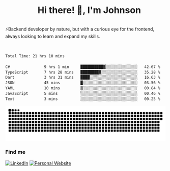 <div id="user-content-toc">
  <ul align="center">
    <summary><h1 style="display: inline-block">Hi there! 👋, I'm Johnson</h1></summary>
  </ul>
</div>

⚡Backend developer by nature, but with a curious eye for the frontend, always looking to learn and expand my skills.

<br>


<!--START_SECTION:waka-->

```txt
Total Time: 21 hrs 10 mins

C#               9 hrs 1 min     ██████████▓░░░░░░░░░░░░░░   42.67 %
TypeScript       7 hrs 28 mins   ████████▓░░░░░░░░░░░░░░░░   35.28 %
Dart             3 hrs 31 mins   ████░░░░░░░░░░░░░░░░░░░░░   16.63 %
JSON             45 mins         █░░░░░░░░░░░░░░░░░░░░░░░░   03.56 %
YAML             10 mins         ▒░░░░░░░░░░░░░░░░░░░░░░░░   00.84 %
JavaScript       5 mins          ░░░░░░░░░░░░░░░░░░░░░░░░░   00.46 %
Text             3 mins          ░░░░░░░░░░░░░░░░░░░░░░░░░   00.25 %
```

<!--END_SECTION:waka-->

<picture>
  <source media="(prefers-color-scheme: dark)" srcset="https://github.com/joshwambere/joshwambere/blob/output/github-contribution-grid-snake-dark.svg?palette=github-dark">
  <source media="(prefers-color-scheme: light)" srcset="https://github.com/joshwambere/joshwambere/blob/output/github-contribution-grid-snake-dark.svg">
  <img alt="github contribution grid snake animation" src="https://github.com/joshwambere/joshwambere/blob/output/github-contribution-grid-snake-dark.svg">
</picture>

### Find me
<a href="https://www.linkedin.com/in/dusabe-johnson" target="_blank"><img src="https://img.shields.io/badge/LinkedIn-%230077B5.svg?&style=flat&logo=linkedin&logoColor=white" alt="LinkedIn"></a>
‎‎ [![Personal Website](https://img.shields.io/badge/visit-Johnson.rw-blue)](https://johnsonis.me/)
